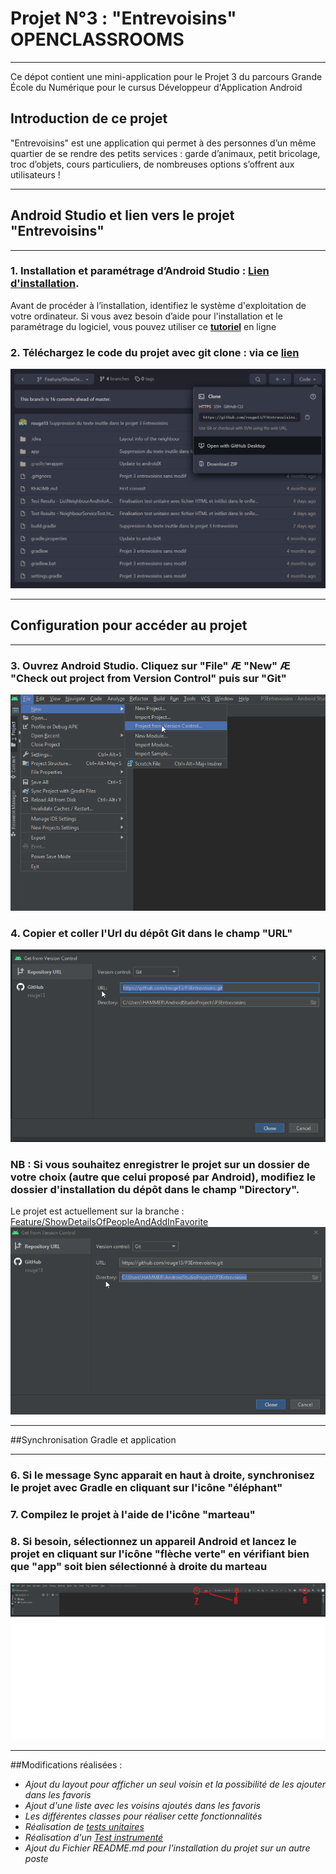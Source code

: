 # **Projet N°3 : "Entrevoisins" OPENCLASSROOMS**
_________________________________________________________________________________________________________________

Ce dépot contient une mini-application pour le Projet 3 du parcours Grande École du Numérique pour le cursus Développeur d'Application Android

## Introduction de ce projet

"Entrevoisins" est une application qui permet à des personnes d’un même quartier de se rendre des petits services : garde d’animaux, petit bricolage, troc d’objets, cours particuliers, de nombreuses options s’offrent aux utilisateurs !
_________________________________________________________________________________________________________________

## Android Studio et lien vers le projet **"Entrevoisins"**
_________________________________________________________________________________________________________________
### 1. Installation et paramétrage d’Android Studio :  **[Lien d'installation](https://developer.android.com/studio)**.
Avant de procéder à l’installation, identifiez le système d'exploitation de votre ordinateur. Si vous avez besoin d’aide pour l'installation et le paramétrage du logiciel, vous pouvez utiliser ce **[tutoriel](https://www.tutorialspoint.com/android/android_studio.htm)** en ligne

### 2. Téléchargez le code du projet avec git clone : **via ce [lien](https://github.com/rouge13/P3Entrevoisins/tree/Feature/ShowDetailsOfPeopleAndAddInFavorite)**
![Clone_P3_Entrevoisins.JPG](Clone_P3_Entrevoisins.JPG)
_________________________________________________________________________________________________________________

## Configuration pour accéder au projet
_________________________________________________________________________________________________________________

### 3. Ouvrez Android Studio. Cliquez sur "File" Æ "New" Æ "Check out project from Version Control" puis sur "Git"
![Check_out_project_from_version_control.png](Check_out_project_from_version_control.png)

### 4. Copier et coller l'Url du dépôt Git dans le champ "URL"
![Copier_coller_URL.png](Copier_coller_URL.png)

###  NB : Si vous souhaitez enregistrer le projet sur un dossier de votre choix (autre que celui proposé par Android), modifiez le dossier d'installation du dépôt dans le champ "Directory". 
Le projet est actuellement sur la branche : [Feature/ShowDetailsOfPeopleAndAddInFavorite](Branche_actuelle.png)
![Saisir_emplacement.png](Saisir_emplacement.png)
_________________________________________________________________________________________________________________

##Synchronisation Gradle et application
_________________________________________________________________________________________________________________


### 6. Si le message Sync apparait en haut à droite, synchronisez le projet avec Gradle en cliquant sur l'icône "éléphant"

### 7. Compilez le projet à l'aide de l'icône "marteau"

### 8. Si besoin, sélectionnez un appareil Android et lancez le projet en cliquant sur l'icône "flèche verte" en vérifiant bien que "app" soit bien sélectionné à droite du marteau

![Etape_6_7_8_lancement_application.png](Etape_6_7_8_lancement_application.png)


_________________________________________________________________________________________________________________

##Modifications réalisées : 
- *Ajout du layout pour afficher un seul voisin et la possibilité de les ajouter dans les favoris*
- *Ajout d'une liste avec les voisins ajoutés dans les favoris*
- *Les différentes classes pour réaliser cette fonctionnalités*
- *Réalisation de [tests unitaires](https://refined-github-html-preview.kidonng.workers.dev/rouge13/P3Entrevoisins/raw/Feature/ShowDetailsOfPeopleAndAddInFavorite/Test%20Results%20-%20NeighbourServiceTest.html)*
- *Réalisation d'un [Test instrumenté](https://refined-github-html-preview.kidonng.workers.dev/rouge13/P3Entrevoisins/raw/Feature/ShowDetailsOfPeopleAndAddInFavorite/Test%20Results%20-%20ListNeighbourAndInfoActivity.html)*
- *Ajout du Fichier README.md pour l'installation du projet sur un autre poste*







